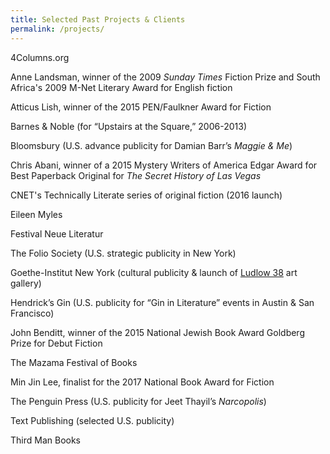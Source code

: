 ```yaml
---
title: Selected Past Projects & Clients
permalink: /projects/
---
```


4Columns.org

Anne Landsman, winner of the 2009 *Sunday Times* Fiction Prize and South Africa's 2009 M-Net Literary Award for English fiction

Atticus Lish, winner of the 2015 PEN/Faulkner Award for Fiction

Barnes & Noble (for “Upstairs at the Square,” 2006-2013)

Bloomsbury (U.S. advance publicity for Damian Barr’s *Maggie & Me*)

Chris Abani, winner of a 2015 Mystery Writers of America Edgar Award for Best Paperback Original for *The Secret History of Las Vegas*

CNET's Technically Literate series of original fiction (2016 launch)

Eileen Myles

Festival Neue Literatur&nbsp;

The Folio Society (U.S. strategic publicity in New York)

Goethe-Institut New York (cultural publicity & launch of [Ludlow 38](https://maps.google.com/?q=Ludlow+38&amp;entry=gmail&amp;source=g) art gallery)

Hendrick’s Gin (U.S. publicity for “Gin in Literature” events in Austin & San Francisco)

John Benditt, winner of the 2015 National Jewish Book Award Goldberg Prize for Debut Fiction

The Mazama Festival of Books

Min Jin Lee, finalist for the 2017 National Book Award for Fiction

The Penguin Press (U.S. publicity for Jeet Thayil’s *Narcopolis*)

Text Publishing (selected U.S. publicity)

Third Man Books